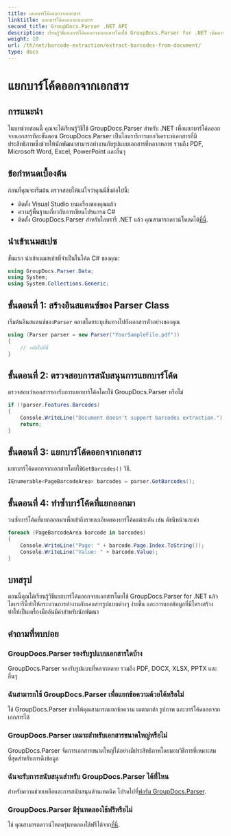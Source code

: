 ```yaml
---
title: แยกบาร์โค้ดออกจากเอกสาร
linktitle: แยกบาร์โค้ดออกจากเอกสาร
second_title: GroupDocs.Parser .NET API
description: เรียนรู้วิธีแยกบาร์โค้ดออกจากเอกสารโดยใช้ GroupDocs.Parser for .NET เพิ่มความสามารถในการประมวลผลเอกสารของคุณได้อย่างง่ายดาย
weight: 10
url: /th/net/barcode-extraction/extract-barcodes-from-document/
type: docs
---
```

# แยกบาร์โค้ดออกจากเอกสาร

## การแนะนำ
ในบทช่วยสอนนี้ คุณจะได้เรียนรู้วิธีใช้ GroupDocs.Parser สำหรับ .NET เพื่อแยกบาร์โค้ดออกจากเอกสารทีละขั้นตอน GroupDocs.Parser เป็นไลบรารีการแยกวิเคราะห์เอกสารที่มีประสิทธิภาพซึ่งช่วยให้นักพัฒนาสามารถทำงานกับรูปแบบเอกสารที่หลากหลาย รวมถึง PDF, Microsoft Word, Excel, PowerPoint และอื่นๆ
## ข้อกำหนดเบื้องต้น
ก่อนที่คุณจะเริ่มต้น ตรวจสอบให้แน่ใจว่าคุณมีสิ่งต่อไปนี้:
- ติดตั้ง Visual Studio บนเครื่องของคุณแล้ว
- ความรู้พื้นฐานเกี่ยวกับการเขียนโปรแกรม C#
-  ติดตั้ง GroupDocs.Parser สำหรับไลบรารี .NET แล้ว คุณสามารถดาวน์โหลดได้[ที่นี่](https://releases.groupdocs.com/parser/net/).

## นำเข้าเนมสเปซ
ขั้นแรก นำเข้าเนมสเปซที่จำเป็นในโค้ด C# ของคุณ:
```csharp
using GroupDocs.Parser.Data;
using System;
using System.Collections.Generic;
```
## ขั้นตอนที่ 1: สร้างอินสแตนซ์ของ Parser Class
 เริ่มต้นอินสแตนซ์ของ`Parser` คลาสโดยระบุเส้นทางไปยังเอกสารตัวอย่างของคุณ
```csharp
using (Parser parser = new Parser("YourSampleFile.pdf"))
{
    // รหัสไปที่นี่
}
```
## ขั้นตอนที่ 2: ตรวจสอบการสนับสนุนการแยกบาร์โค้ด
ตรวจสอบว่าเอกสารรองรับการแยกบาร์โค้ดโดยใช้ GroupDocs.Parser หรือไม่
```csharp
if (!parser.Features.Barcodes)
{
    Console.WriteLine("Document doesn't support barcodes extraction.");
    return;
}
```
## ขั้นตอนที่ 3: แยกบาร์โค้ดออกจากเอกสาร
 แยกบาร์โค้ดออกจากเอกสารโดยใช้`GetBarcodes()` วิธี.
```csharp
IEnumerable<PageBarcodeArea> barcodes = parser.GetBarcodes();
```
## ขั้นตอนที่ 4: ทำซ้ำบาร์โค้ดที่แยกออกมา
วนซ้ำบาร์โค้ดที่แยกออกมาเพื่อเข้าถึงรายละเอียดของบาร์โค้ดแต่ละอัน เช่น ดัชนีหน้าและค่า
```csharp
foreach (PageBarcodeArea barcode in barcodes)
{
    Console.WriteLine("Page: " + barcode.Page.Index.ToString());
    Console.WriteLine("Value: " + barcode.Value);
}
```

## บทสรุป
ตอนนี้คุณได้เรียนรู้วิธีแยกบาร์โค้ดออกจากเอกสารโดยใช้ GroupDocs.Parser for .NET แล้ว ไลบรารีนี้ทำให้กระบวนการทำงานกับเอกสารรูปแบบต่างๆ ง่ายขึ้น และการแยกข้อมูลที่มีโครงสร้าง ทำให้เป็นเครื่องมืออันมีค่าสำหรับนักพัฒนา

## คำถามที่พบบ่อย
### GroupDocs.Parser รองรับรูปแบบเอกสารใดบ้าง
GroupDocs.Parser รองรับรูปแบบที่หลากหลาย รวมถึง PDF, DOCX, XLSX, PPTX และอื่นๆ
### ฉันสามารถใช้ GroupDocs.Parser เพื่อแยกข้อความด้วยได้หรือไม่
ใช่ GroupDocs.Parser ช่วยให้คุณสามารถแยกข้อความ เมตาดาต้า รูปภาพ และบาร์โค้ดออกจากเอกสารได้
### GroupDocs.Parser เหมาะสำหรับเอกสารขนาดใหญ่หรือไม่
GroupDocs.Parser จัดการเอกสารขนาดใหญ่ได้อย่างมีประสิทธิภาพโดยมอบวิธีการที่เหมาะสมที่สุดสำหรับการดึงข้อมูล
### ฉันจะรับการสนับสนุนสำหรับ GroupDocs.Parser ได้ที่ไหน
 สำหรับความช่วยเหลือและการสนับสนุนด้านเทคนิค โปรดไปที่[ฟอรัม GroupDocs.Parser](https://forum.groupdocs.com/c/parser/17).
### GroupDocs.Parser มีรุ่นทดลองใช้ฟรีหรือไม่
 ใช่ คุณสามารถดาวน์โหลดรุ่นทดลองใช้ฟรีได้จาก[ที่นี่](https://releases.groupdocs.com/).